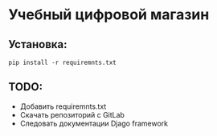 # Учебный цифровой магазин

## Установка:
```pip install -r requiremnts.txt```

## TODO:
* Добавить requiremnts.txt
* Скачать репозиторий с GitLab
* Следовать документации Djago framework

